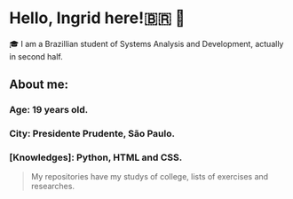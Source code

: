 # Hello, Ingrid here!🇧🇷 👋

🎓 I am a Brazillian student of Systems Analysis and Development, actually in second half. 

## About me:

### Age: 19 years old.
### City: Presidente Prudente, São Paulo.
### [Knowledges]: Python, HTML and CSS.

> My repositories have my studys of college, lists of exercises and researches.
